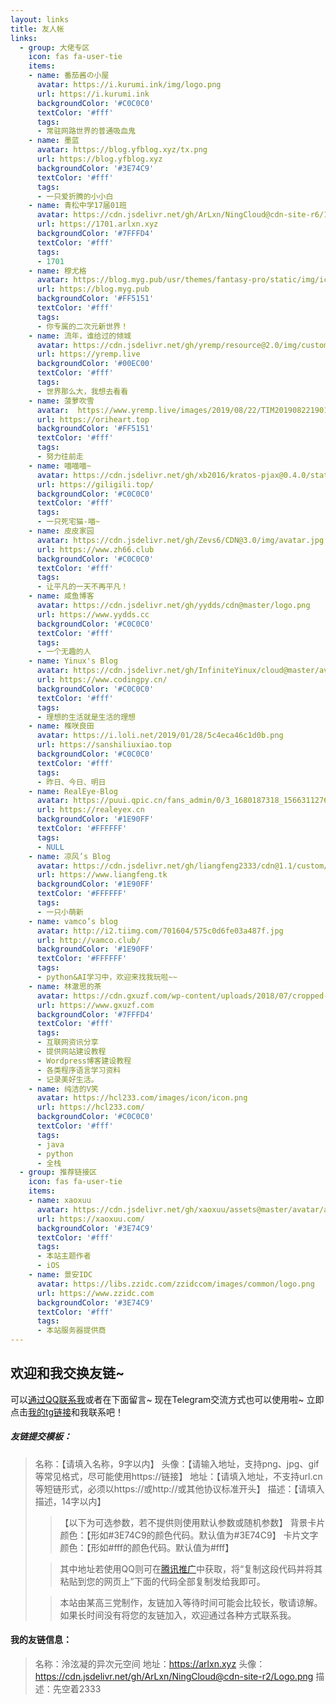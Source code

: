 ```yaml
---
layout: links     
title: 友人帐   
links:
  - group: 大佬专区
    icon: fas fa-user-tie
    items:
    - name: 番茄酱の小屋
      avatar: https://i.kurumi.ink/img/logo.png
      url: https://i.kurumi.ink
      backgroundColor: '#C0C0C0'
      textColor: '#fff'
      tags: 
      - 常驻网路世界的普通吸血鬼
    - name: 墨蓝
      avatar: https://blog.yfblog.xyz/tx.png
      url: https://blog.yfblog.xyz
      backgroundColor: '#3E74C9'
      textColor: '#fff'
      tags: 
      - 一只爱折腾的小小白
    - name: 青松中学17届01班
      avatar: https://cdn.jsdelivr.net/gh/ArLxn/NingCloud@cdn-site-r6/1701.png
      url: https://1701.arlxn.xyz
      backgroundColor: '#7FFFD4'
      textColor: '#fff'
      tags: 
      - 1701
    - name: 穆尤格
      avatar: https://blog.myg.pub/usr/themes/fantasy-pro/static/img/icon.png
      url: https://blog.myg.pub
      backgroundColor: '#FF5151'
      textColor: '#fff'
      tags: 
      - 你专属的二次元新世界！
    - name: 流年，谁给过的倾城
      avatar: https://cdn.jsdelivr.net/gh/yremp/resource@2.0/img/custom/head.jpg
      url: https://yremp.live
      backgroundColor: '#00EC00'
      textColor: '#fff'
      tags: 
      - 世界那么大，我想去看看
    - name: 菠萝吹雪
      avatar:  https://www.yremp.live/images/2019/08/22/TIM201908221901426d72a.jpg
      url: https://oriheart.top
      backgroundColor: '#FF5151'
      textColor: '#fff'
      tags: 
      - 努力往前走
    - name: 喵喵喵~
      avatar: https://cdn.jsdelivr.net/gh/xb2016/kratos-pjax@0.4.0/static/images/favicon.ico
      url: https://giligili.top/
      backgroundColor: '#C0C0C0'
      textColor: '#fff'
      tags: 
      - 一只死宅猫-喵~
    - name: 皮皮家园
      avatar: https://cdn.jsdelivr.net/gh/Zevs6/CDN@3.0/img/avatar.jpg
      url: https://www.zh66.club
      backgroundColor: '#C0C0C0'
      textColor: '#fff'
      tags: 
      - 让平凡的一天不再平凡！
    - name: 咸鱼博客
      avatar: https://cdn.jsdelivr.net/gh/yydds/cdn@master/logo.png
      url: https://www.yydds.cc
      backgroundColor: '#C0C0C0'
      textColor: '#fff'
      tags: 
      - 一个无趣的人
    - name: Yinux's Blog
      avatar: https://cdn.jsdelivr.net/gh/InfiniteYinux/cloud@master/avatar/avatar.png
      url: https://www.codingpy.cn/
      backgroundColor: '#C0C0C0'
      textColor: '#fff'
      tags: 
      - 理想的生活就是生活的理想
    - name: 椎咲良田
      avatar: https://i.loli.net/2019/01/28/5c4eca46c1d0b.png
      url: https://sanshiliuxiao.top
      backgroundColor: '#C0C0C0'
      textColor: '#fff'
      tags: 
      - 昨日、今日、明日
    - name: RealEye-Blog
      avatar: https://puui.qpic.cn/fans_admin/0/3_1680187318_1566311276828/0
      url: https://realeyex.cn
      backgroundColor: '#1E90FF'
      textColor: '#FFFFFF'
      tags: 
      - NULL
    - name: 凉风’s Blog
      avatar: https://cdn.jsdelivr.net/gh/liangfeng2333/cdn@1.1/custom/avatar.jpg
      url: https://www.liangfeng.tk
      backgroundColor: '#1E90FF'
      textColor: '#FFFFFF'
      tags: 
      - 一只小萌新
    - name: vamco’s blog
      avatar: http://i2.tiimg.com/701604/575c0d6fe03a487f.jpg
      url: http://vamco.club/
      backgroundColor: '#1E90FF'
      textColor: '#FFFFFF'
      tags: 
      - python&AI学习中，欢迎来找我玩啦~~
    - name: 林澈思的茶
      avatar: https://cdn.gxuzf.com/wp-content/uploads/2018/07/cropped-logo%E5%85%83%E7%B4%A0%E9%B9%A4-192x192.png
      url: https://www.gxuzf.com
      backgroundColor: '#7FFFD4'
      textColor: '#fff'
      tags: 
      - 互联网资讯分享
      - 提供网站建设教程
      - Wordpress博客建设教程
      - 各类程序语言学习资料
      - 记录美好生活。
    - name: 纯洁的V笑
      avatar: https://hcl233.com/images/icon/icon.png
      url: https://hcl233.com/
      backgroundColor: '#C0C0C0'
      textColor: '#fff'
      tags: 
      - java
      - python
      - 全栈
  - group: 推荐链接区
    icon: fas fa-user-tie
    items:
    - name: xaoxuu
      avatar: https://cdn.jsdelivr.net/gh/xaoxuu/assets@master/avatar/avatar.png
      url: https://xaoxuu.com/
      backgroundColor: '#3E74C9'
      textColor: '#fff'
      tags: 
      - 本站主题作者
      - iOS
    - name: 景安IDC
      avatar: https://libs.zzidc.com/zzidccom/images/common/logo.png
      url: https://www.zzidc.com
      backgroundColor: '#3E74C9'
      textColor: '#fff'
      tags: 
      - 本站服务器提供商
---
```


## 欢迎和我交换友链~
可以[通过QQ联系我](http://wpa.qq.com/msgrd?v=3&uin=1762165046&site=qq&menu=yes)或者在下面留言~
现在Telegram交流方式也可以使用啦~
立即点击[我的tg链接](https://t.me/arlxn)和我联系吧！
##### 友链提交模板：
> 名称：【请填入名称，9字以内】
头像：【请输入地址，支持png、jpg、gif等常见格式，尽可能使用https://链接】
地址：【请填入地址，不支持url.cn等短链形式，必须以https://或http://或其他协议标准开头】
描述：【请填入描述，14字以内】
>>【以下为可选参数，若不提供则使用默认参数或随机参数】
背景卡片颜色：【形如#3E74C9的颜色代码。默认值为#3E74C9】
卡片文字颜色：【形如#fff的颜色代码。默认值为#fff】
>
>> 其中地址若使用QQ则可在[腾讯推广](https://shang.qq.com/v3/widget.html)中获取，将“复制这段代码并将其粘贴到您的网页上”下面的代码全部复制发给我即可。
>
>> 本站由某高三党制作，友链加入等待时间可能会比较长，敬请谅解。
如果长时间没有将您的友链加入，欢迎通过各种方式联系我。

#### 我的友链信息：
> 名称：泠泫凝的异次元空间
地址：https://arlxn.xyz
头像：https://cdn.jsdelivr.net/gh/ArLxn/NingCloud@cdn-site-r2/Logo.png
描述：先空着2333
